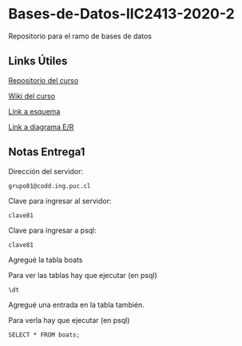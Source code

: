 # Bases-de-Datos-IIC2413-2020-2

Repositorio para el ramo de bases de datos

## Links Útiles

[Repositorio del curso](https://github.com/IIC2413/Syllabus-2020-2)

[Wiki del curso](https://github.com/IIC2413/Syllabus-2020-2/wiki)

[Link a esquema](https://app.diagrams.net/#G1e58pdGvJdMgvwCmyVqOr9i1E7js0U08Z)

[Link a diagrama E/R](https://app.diagrams.net/#G1vcTFUGnLlvgxuxi5TzU2fql6e1thKh_8)

## Notas Entrega1

Dirección del servidor:
```
grupo81@codd.ing.puc.cl
```

Clave para ingresar al servidor:
```
clave81
```

Clave para ingresar a psql:
```
clave81
```

Agregué la tabla boats

Para ver las tablas hay que ejecutar (en psql)
```
\dt
```

Agregué una entrada en la tabla también. 

Para verla hay que ejecutar (en psql)
```
SELECT * FROM boats;
```
